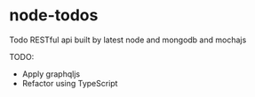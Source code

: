 # node-todos

Todo RESTful api built by latest node and mongodb and mochajs


TODO:
- Apply graphqljs 
- Refactor using TypeScript
